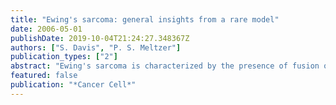 ```yaml
---
title: "Ewing's sarcoma: general insights from a rare model"
date: 2006-05-01
publishDate: 2019-10-04T21:24:27.348367Z
authors: ["S. Davis", "P. S. Meltzer"]
publication_types: ["2"]
abstract: "Ewing's sarcoma is characterized by the presence of fusion oncoproteins involving EWSR1 and an ETS gene, most commonly FLI1. In this issue of Cancer Cell, Smith et al. have combined RNA interference with expression profiling to study the pattern of gene expression downstream of the most common of these fusions, EWS/FLI. Using this strategy, Smith et al. have identified a homeobox gene, NKX2.2, which is both highly expressed in Ewing's sarcoma and essential for the transforming activity of EWS/FLI."
featured: false
publication: "*Cancer Cell*"
---
```


